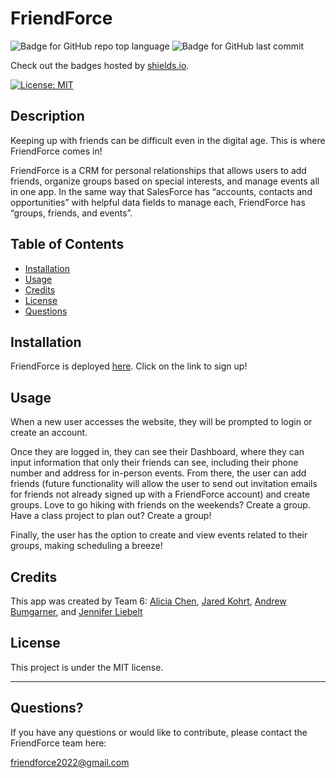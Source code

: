 # FriendForce
  ![Badge for GitHub repo top language](https://img.shields.io/github/languages/top/aliciachen10/friendforce?style=flat&logo=appveyor) ![Badge for GitHub last commit](https://img.shields.io/github/last-commit/aliciachen10/friendforce?style=flat&logo=appveyor)
  
  Check out the badges hosted by [shields.io](https://shields.io/).

  [![License: MIT](https://img.shields.io/badge/License-MIT-yellow.svg)](https://opensource.org/licenses/MIT)
  
  
  ## Description 
  
  Keeping up with friends can be difficult even in the digital age. This is where FriendForce comes in! 
  
  FriendForce is a CRM for personal relationships that allows users to add friends, organize groups based on special interests, and manage events all in one app. In the same way that SalesForce has “accounts, contacts and opportunities” with helpful data fields to manage each, FriendForce has “groups, friends, and events”.

  ## Table of Contents
  * [Installation](#installation)
  * [Usage](#usage)
  * [Credits](#credits)
  * [License](#license)
  * [Questions](#questions)
  
  ## Installation
  
  FriendForce is deployed [here](#). Click on the link to sign up!
  
  ## Usage 
  
  When a new user accesses the website, they will be prompted to login or create an account. 
  
  Once they are logged in, they can see their Dashboard, where they can input information that only their friends can see, including their phone number and address for in-person events. From there, the user can add friends (future functionality will allow the user to send out invitation emails for friends not already signed up with a FriendForce account) and create groups. Love to go hiking with friends on the weekends? Create a group. Have a class project to plan out? Create a group! 
  
  Finally, the user has the option to create and view events related to their groups, making scheduling a breeze!

  ## Credits

  This app was created by Team 6: [Alicia Chen](https://github.com/aliciachen10), [Jared Kohrt](https://github.com/jkohrt7), [Andrew Bumgarner](https://github.com/andrewbumNC), and [Jennifer Liebelt](https://github.com/jl118)
    
  ## License
 
  This project is under the MIT license.
  
  ---
  
  ## Questions?
  
  If you have any questions or would like to contribute, please contact the FriendForce team here:
 
  friendforce2022@gmail.com

